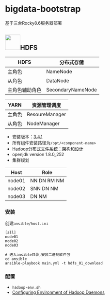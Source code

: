 # bigdata-bootstrap
基于三台Rocky8.6服务器部署
## <img src="https://icon.icepanel.io/Technology/svg/Apache-Hadoop.svg" width = "50" height = "50">HDFS
| **HDFS** | **分布式存储** |
| --- | --- |
| 主角色 | NameNode |
| 从角色 | DataNode |
| 主角色辅助角色 | SecondaryNameNode |


| **YARN** | **资源管理调度** |
| --- | --- |
| 主角色 | ResoureManager |
| 从角色 | NodeManager |

- 安装版本：[3.4.1](https://hadoop.apache.org/releases.html) 
- 所有组件安装路径为`/opt/<component-name>`
- [Hadoop分布式文件系统：架构和设计](https://hadoop.apache.org/docs/r1.0.4/cn/hdfs_design.html)
- openjdk version 1.8.0_252
- 集群规划

| **Host** | **Role** |
| --- | --- |
| node01 | NN DN RM NM |
| node02 | SNN DN NM |
| node03 | DN NM |

### 安装
创建`ansible/host.ini`
```
[all]
node01
node02
node03
```
```
# 进入ansible目录,安装二进制软件包
cd ansible
ansible-playbook main.yml -t hdfs_01_download
```

### 配置
- `hadoop-env.sh` 
- [Configuring Environment of Hadoop Daemons](https://hadoop.apache.org/docs/r3.4.1/hadoop-project-dist/hadoop-common/ClusterSetup.html#Configuring_Environment_of_Hadoop_Daemons)



